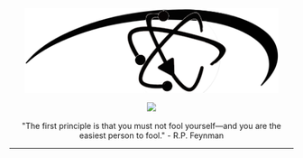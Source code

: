<p align="center"><img src="assets/CPU.png" width=450 height=150/></p>
<p align="center"><a href="https://github.com/randomwangran/logo-cpu"><b></b></a></p>
<p align="center">
	<a href="https://www.gnu.org/software/emacs/"><img src="https://img.shields.io/badge/GNU%20Emacs-27.0.50-b48ead.svg?style=flat-square"/></a>

</p>
<p align="center">"The first principle is that you must not fool
yourself—and you are the easiest person to fool." - R.P. Feynman</p>

---
